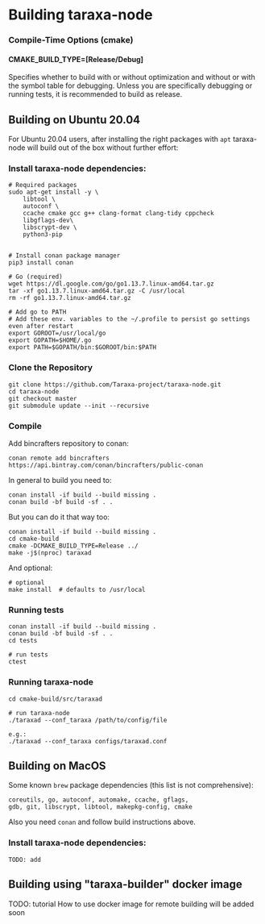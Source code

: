 # Building taraxa-node

### Compile-Time Options (cmake)

#### CMAKE_BUILD_TYPE=[Release/Debug]

Specifies whether to build with or without optimization and without or with
the symbol table for debugging. Unless you are specifically debugging or
running tests, it is recommended to build as release.

## Building on Ubuntu 20.04
For Ubuntu 20.04 users, after installing the right packages with `apt` taraxa-node
will build out of the box without further effort:

### Install taraxa-node dependencies:

    # Required packages
    sudo apt-get install -y \
        libtool \
        autoconf \
        ccache cmake gcc g++ clang-format clang-tidy cppcheck 
        libgflags-dev\
        libscrypt-dev \
        python3-pip

        
    # Install conan package manager
    pip3 install conan

    # Go (required)
    wget https://dl.google.com/go/go1.13.7.linux-amd64.tar.gz
    tar -xf go1.13.7.linux-amd64.tar.gz -C /usr/local
    rm -rf go1.13.7.linux-amd64.tar.gz

    # Add go to PATH
    # Add these env. variables to the ~/.profile to persist go settings even after restart
    export GOROOT=/usr/local/go
    export GOPATH=$HOME/.go
    export PATH=$GOPATH/bin:$GOROOT/bin:$PATH

### Clone the Repository

    git clone https://github.com/Taraxa-project/taraxa-node.git
    cd taraxa-node
    git checkout master
    git submodule update --init --recursive

### Compile

Add bincrafters repository to conan:

    conan remote add bincrafters https://api.bintray.com/conan/bincrafters/public-conan

In general to build you need to:

    conan install -if build --build missing .
    conan build -bf build -sf . .

But you can do it that way too:

    conan install -if build --build missing .
    cd cmake-build
    cmake -DCMAKE_BUILD_TYPE=Release ../
    make -j$(nproc) taraxad

And optional:

    # optional
    make install  # defaults to /usr/local

### Running tests

    conan install -if build --build missing .
    conan build -bf build -sf . .
    cd tests

    # run tests
    ctest

### Running taraxa-node
    cd cmake-build/src/taraxad

    # run taraxa-node
    ./taraxad --conf_taraxa /path/to/config/file

    e.g.:
    ./taraxad --conf_taraxa configs/taraxad.conf

## Building on MacOS

Some known `brew` package dependencies (this list is not comprehensive):
```
coreutils, go, autoconf, automake, ccache, gflags,
gdb, git, libscrypt, libtool, makepkg-config, cmake
```

Also you need `conan` and follow build instructions above.

### Install taraxa-node dependencies:

    TODO: add


## Building using "taraxa-builder" docker image

TODO: tutorial How to use docker image for remote building will be added soon
